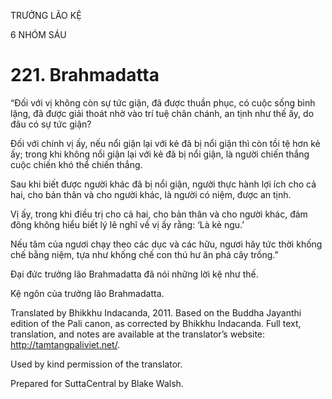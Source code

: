 TRƯỞNG LÃO KỆ

6 NHÓM SÁU

# 221\. Brahmadatta

“Đối với vị không còn sự tức giận, đã được thuần phục, có cuộc sống bình lặng, đã được giải thoát nhờ vào trí tuệ chân chánh, an tịnh như thế ấy, do đâu có sự tức giận?

Đối với chính vị ấy, nếu nổi giận lại với kẻ đã bị nổi giận thì còn tồi tệ hơn kẻ ấy; trong khi không nổi giận lại với kẻ đã bị nổi giận, là người chiến thắng cuộc chiến khó thể chiến thắng.

Sau khi biết được người khác đã bị nổi giận, người thực hành lợi ích cho cả hai, cho bản thân và cho người khác, là người có niệm, được an tịnh.

Vị ấy, trong khi điều trị cho cả hai, cho bản thân và cho người khác, đám đông không hiểu biết lý lẽ nghĩ về vị ấy rằng: ‘Là kẻ ngu.’

Nếu tâm của ngươi chạy theo các dục và các hữu, ngươi hãy tức thời khống chế bằng niệm, tựa như khống chế con thú hư ăn phá cây trồng.”

Đại đức trưởng lão Brahmadatta đã nói những lời kệ như thế.

Kệ ngôn của trưởng lão Brahmadatta.

Translated by Bhikkhu Indacanda, 2011. Based on the Buddha Jayanthi edition of the Pali canon, as corrected by Bhikkhu Indacanda. Full text, translation, and notes are available at the translator’s website: http://tamtangpaliviet.net/.

Used by kind permission of the translator.

Prepared for SuttaCentral by Blake Walsh.